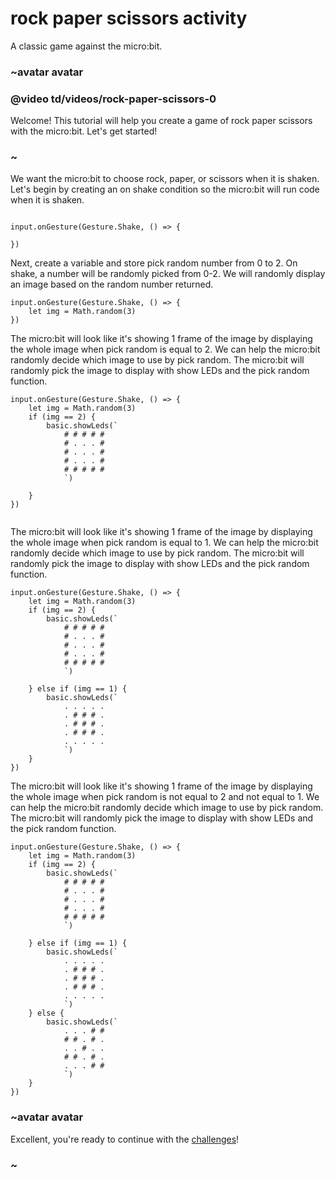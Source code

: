 # rock paper scissors activity

A classic game against the micro:bit.

### ~avatar avatar

### @video td/videos/rock-paper-scissors-0

Welcome! This tutorial will help you create a game of rock paper scissors with the micro:bit. Let's get started!

### ~

We want the micro:bit to choose rock, paper, or scissors when it is shaken. Let's begin by creating an on shake condition so the micro:bit will run code when it is shaken.


```blocks

input.onGesture(Gesture.Shake, () => {
    
})

```

Next, create a variable and store pick random number from 0 to 2.  On shake, a number will be randomly picked from 0-2. We will randomly display an image based on the random number returned.


```blocks
input.onGesture(Gesture.Shake, () => {
    let img = Math.random(3)
})

```

The micro:bit will look like it's showing 1 frame of the image by displaying the whole image when pick random is equal to 2. We can help the micro:bit randomly decide which image to use by pick random. The micro:bit will randomly pick the image to display with show LEDs and the pick random function.

```blocks
input.onGesture(Gesture.Shake, () => {
    let img = Math.random(3)
    if (img == 2) {
        basic.showLeds(`
            # # # # #
            # . . . #
            # . . . #
            # . . . #
            # # # # #
            `)

    }
})


```

The micro:bit will look like it's showing 1 frame of the image by displaying the whole image when pick random is equal to 1. We can help the micro:bit randomly decide which image to use by pick random. The micro:bit will randomly pick the image to display with show LEDs and the pick random function.

```blocks
input.onGesture(Gesture.Shake, () => {
    let img = Math.random(3)
    if (img == 2) {
        basic.showLeds(`
            # # # # #
            # . . . #
            # . . . #
            # . . . #
            # # # # #
            `)

    } else if (img == 1) {
        basic.showLeds(`
            . . . . .
            . # # # .
            . # # # .
            . # # # .
            . . . . .
            `)
    }
})
```

The micro:bit will look like it's showing 1 frame of the image by displaying the whole image when pick random is not equal to 2 and not equal to 1. We can help the micro:bit randomly decide which image to use by pick random. The micro:bit will randomly pick the image to display with show LEDs and the pick random function.


```blocks
input.onGesture(Gesture.Shake, () => {
    let img = Math.random(3)
    if (img == 2) {
        basic.showLeds(`
            # # # # #
            # . . . #
            # . . . #
            # . . . #
            # # # # #
            `)

    } else if (img == 1) {
        basic.showLeds(`
            . . . . .
            . # # # .
            . # # # .
            . # # # .
            . . . . .
            `)
    } else {
        basic.showLeds(`
            . . . # #
            # # . # .
            . . # . .
            # # . # .
            . . . # #
            `)
    }
})

```

### ~avatar avatar

Excellent, you're ready to continue with the [challenges](/lessons/rock-paper-scissors/challenges)!

### ~


